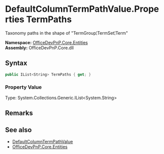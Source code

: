 # DefaultColumnTermPathValue.Properties TermPaths
 Taxonomy paths in the shape of "TermGroup&brvbar;TermSet&brvbar;Term"   

**Namespace:** [OfficeDevPnP.Core.Entities](OfficeDevPnP.Core.Entities.md)  
**Assembly:** OfficeDevPnP.Core.dll  
## Syntax
```C#
public IList<String> TermPaths { get; }
```

### Property Value
Type: System.Collections.Generic.IList<System.String>  

## Remarks
  
## See also
- [DefaultColumnTermPathValue](OfficeDevPnP.Core.Entities.DefaultColumnTermPathValue.md) 
- [OfficeDevPnP.Core.Entities](OfficeDevPnP.Core.Entities.md) 
